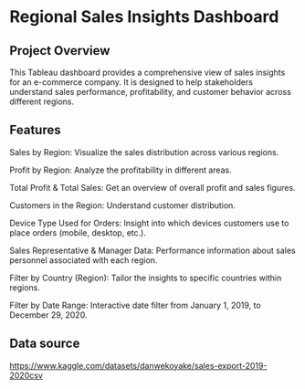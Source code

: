 # Regional Sales Insights Dashboard

## Project Overview
This Tableau dashboard provides a comprehensive view of sales insights for an e-commerce company. It is designed to help stakeholders understand sales performance, profitability, and customer behavior across different regions.

## Features
Sales by Region: Visualize the sales distribution across various regions.

Profit by Region: Analyze the profitability in different areas.

Total Profit & Total Sales: Get an overview of overall profit and sales figures.

Customers in the Region: Understand customer distribution. 

Device Type Used for Orders: Insight into which devices customers use to place orders (mobile, desktop, etc.).

Sales Representative & Manager Data: Performance information about sales personnel associated with each region.

Filter by Country (Region): Tailor the insights to specific countries within regions.

Filter by Date Range: Interactive date filter from January 1, 2019, to December 29, 2020.

## Data source
https://www.kaggle.com/datasets/danwekoyake/sales-export-2019-2020csv
